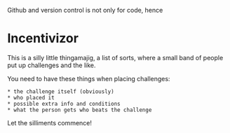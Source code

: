 
Github and version control is not only for code, hence

Incentivizor
============


This is a silly little thingamajig, a list of sorts,
where a small band of people put up challenges and the like.

You need to have these things when placing challenges:

    * the challenge itself (obviously)
    * who placed it
    * possible extra info and conditions
    * what the person gets who beats the challenge
    

Let the silliments commence!
